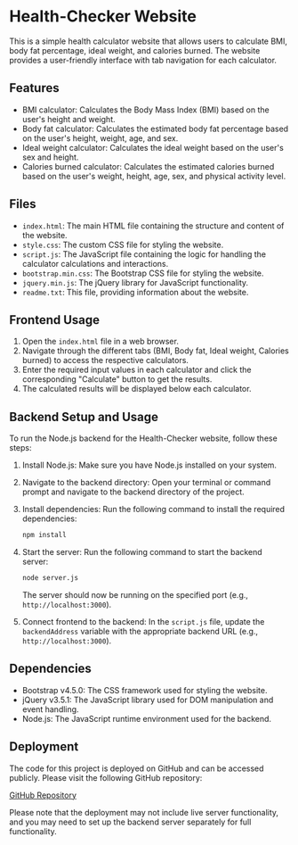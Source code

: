 
# Health-Checker Website

This is a simple health calculator website that allows users to calculate BMI, body fat percentage, ideal weight, and calories burned. The website provides a user-friendly interface with tab navigation for each calculator.

## Features

- BMI calculator: Calculates the Body Mass Index (BMI) based on the user's height and weight.
- Body fat calculator: Calculates the estimated body fat percentage based on the user's height, weight, age, and sex.
- Ideal weight calculator: Calculates the ideal weight based on the user's sex and height.
- Calories burned calculator: Calculates the estimated calories burned based on the user's weight, height, age, sex, and physical activity level.

## Files

- `index.html`: The main HTML file containing the structure and content of the website.
- `style.css`: The custom CSS file for styling the website.
- `script.js`: The JavaScript file containing the logic for handling the calculator calculations and interactions.
- `bootstrap.min.css`: The Bootstrap CSS file for styling the website.
- `jquery.min.js`: The jQuery library for JavaScript functionality.
- `readme.txt`: This file, providing information about the website.

## Frontend Usage

1. Open the `index.html` file in a web browser.
2. Navigate through the different tabs (BMI, Body fat, Ideal weight, Calories burned) to access the respective calculators.
3. Enter the required input values in each calculator and click the corresponding "Calculate" button to get the results.
4. The calculated results will be displayed below each calculator.

## Backend Setup and Usage

To run the Node.js backend for the Health-Checker website, follow these steps:

1. Install Node.js: Make sure you have Node.js installed on your system.
2. Navigate to the backend directory: Open your terminal or command prompt and navigate to the backend directory of the project.
3. Install dependencies: Run the following command to install the required dependencies:

   ```bash
   npm install
   ```

4. Start the server: Run the following command to start the backend server:

   ```bash
   node server.js
   ```

   The server should now be running on the specified port (e.g., `http://localhost:3000`).

5. Connect frontend to the backend: In the `script.js` file, update the `backendAddress` variable with the appropriate backend URL (e.g., `http://localhost:3000`).

## Dependencies

- Bootstrap v4.5.0: The CSS framework used for styling the website.
- jQuery v3.5.1: The JavaScript library used for DOM manipulation and event handling.
- Node.js: The JavaScript runtime environment used for the backend.

## Deployment

The code for this project is deployed on GitHub and can be accessed publicly. Please visit the following GitHub repository:

[GitHub Repository](https://github.com/sunnydao99/Health-Checker)

Please note that the deployment may not include live server functionality, and you may need to set up the backend server separately for full functionality.

